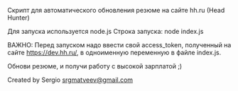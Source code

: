 Скрипт для автоматического обновления резюме на сайте hh.ru (Head Hunter)

Для запуска используется node.js
Строка запуска: node index.js

ВАЖНО:
Перед запуском надо ввести свой access_token, полученный на сайте https://dev.hh.ru/, 
в одноименную переменную в файле index.js.

Обнови резюме, и получи работу с высокой зарплатой ;)

Created by Sergio <srgmatveev@gmail.com>
